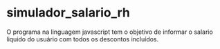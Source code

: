 # simulador_salario_rh
O programa na linguagem javascript tem o objetivo de informar o salario liquido do usuário com todos os descontos incluídos.
